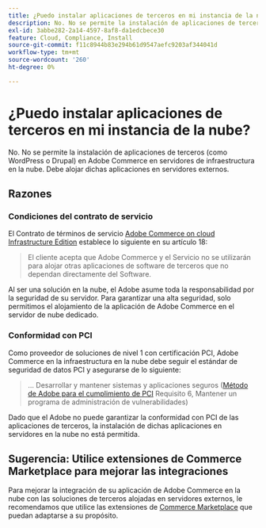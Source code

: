 ```yaml
---
title: ¿Puedo instalar aplicaciones de terceros en mi instancia de la nube?
description: No. No se permite la instalación de aplicaciones de terceros (como WordPress o Drupal) en Adobe Commerce en servidores de infraestructura en la nube. Debe alojar dichas aplicaciones en servidores externos.
exl-id: 3abbe282-2a14-4597-8af8-da1edcbece30
feature: Cloud, Compliance, Install
source-git-commit: f11c8944b83e294b61d9547aefc9203af344041d
workflow-type: tm+mt
source-wordcount: '260'
ht-degree: 0%

---
```


# ¿Puedo instalar aplicaciones de terceros en mi instancia de la nube?

No. No se permite la instalación de aplicaciones de terceros (como WordPress o Drupal) en Adobe Commerce en servidores de infraestructura en la nube. Debe alojar dichas aplicaciones en servidores externos.

## Razones

### Condiciones del contrato de servicio

El Contrato de términos de servicio [Adobe Commerce on cloud Infrastructure Edition](https://magento.com/legal/terms/cloud-terms) establece lo siguiente en su artículo 18:

> El cliente acepta que Adobe Commerce y el Servicio no se utilizarán para alojar otras aplicaciones de software de terceros que no dependan directamente del Software.

Al ser una solución en la nube, el Adobe asume toda la responsabilidad por la seguridad de su servidor. Para garantizar una alta seguridad, solo permitimos el alojamiento de la aplicación de Adobe Commerce en el servidor de nube dedicado.

### Conformidad con PCI

Como proveedor de soluciones de nivel 1 con certificación PCI, Adobe Commerce en la infraestructura en la nube debe seguir el estándar de seguridad de datos PCI y asegurarse de lo siguiente:

>... Desarrollar y mantener sistemas y aplicaciones seguros
> ([Método de Adobe para el cumplimiento de PCI](https://magento.com/pci-compliance) Requisito 6, Mantener un programa de administración de vulnerabilidades)

Dado que el Adobe no puede garantizar la conformidad con PCI de las aplicaciones de terceros, la instalación de dichas aplicaciones en servidores en la nube no está permitida.

## Sugerencia: Utilice extensiones de Commerce Marketplace para mejorar las integraciones

Para mejorar la integración de su aplicación de Adobe Commerce en la nube con las soluciones de terceros alojadas en servidores externos, le recomendamos que utilice las extensiones de [Commerce Marketplace](https://marketplace.magento.com) que puedan adaptarse a su propósito.
